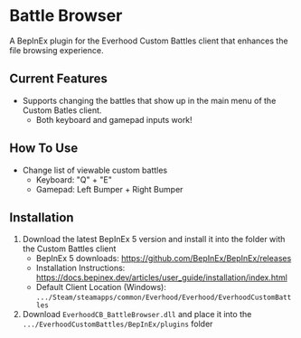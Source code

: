 # Battle Browser

A BepInEx plugin for the Everhood Custom Battles client that enhances the file browsing experience.

## Current Features

- Supports changing the battles that show up in the main menu of the Custom Batles client.
    - Both keyboard and gamepad inputs work!
	
## How To Use

- Change list of viewable custom battles
    - Keyboard: "Q" + "E"
	- Gamepad: Left Bumper + Right Bumper

## Installation

1. Download the latest BepInEx 5 version and install it into the folder with the Custom Battles client
    - BepInEx 5 downloads: https://github.com/BepInEx/BepInEx/releases
    - Installation Instructions: https://docs.bepinex.dev/articles/user_guide/installation/index.html
    - Default Client Location (Windows): `.../Steam/steamapps/common/Everhood/Everhood/EverhoodCustomBattles`
2. Download `EverhoodCB_BattleBrowser.dll` and place it into the `.../EverhoodCustomBattles/BepInEx/plugins` folder

